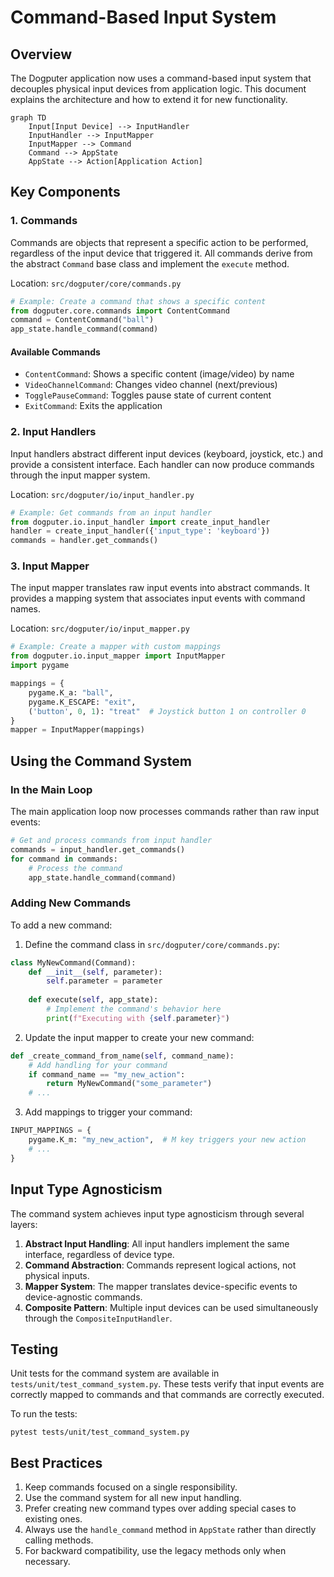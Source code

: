 # Command-Based Input System

## Overview

The Dogputer application now uses a command-based input system that decouples physical input devices from application logic. This document explains the architecture and how to extend it for new functionality.

```mermaid
graph TD
    Input[Input Device] --> InputHandler
    InputHandler --> InputMapper
    InputMapper --> Command
    Command --> AppState
    AppState --> Action[Application Action]
```

## Key Components

### 1. Commands

Commands are objects that represent a specific action to be performed, regardless of the input device that triggered it. All commands derive from the abstract `Command` base class and implement the `execute` method.

Location: `src/dogputer/core/commands.py`

```python
# Example: Create a command that shows a specific content
from dogputer.core.commands import ContentCommand
command = ContentCommand("ball")
app_state.handle_command(command)
```

#### Available Commands

- `ContentCommand`: Shows a specific content (image/video) by name
- `VideoChannelCommand`: Changes video channel (next/previous)
- `TogglePauseCommand`: Toggles pause state of current content
- `ExitCommand`: Exits the application

### 2. Input Handlers

Input handlers abstract different input devices (keyboard, joystick, etc.) and provide a consistent interface. Each handler can now produce commands through the input mapper system.

Location: `src/dogputer/io/input_handler.py`

```python
# Example: Get commands from an input handler
from dogputer.io.input_handler import create_input_handler
handler = create_input_handler({'input_type': 'keyboard'})
commands = handler.get_commands()
```

### 3. Input Mapper

The input mapper translates raw input events into abstract commands. It provides a mapping system that associates input events with command names.

Location: `src/dogputer/io/input_mapper.py`

```python
# Example: Create a mapper with custom mappings
from dogputer.io.input_mapper import InputMapper
import pygame

mappings = {
    pygame.K_a: "ball",
    pygame.K_ESCAPE: "exit",
    ('button', 0, 1): "treat"  # Joystick button 1 on controller 0
}
mapper = InputMapper(mappings)
```

## Using the Command System

### In the Main Loop

The main application loop now processes commands rather than raw input events:

```python
# Get and process commands from input handler
commands = input_handler.get_commands()
for command in commands:
    # Process the command
    app_state.handle_command(command)
```

### Adding New Commands

To add a new command:

1. Define the command class in `src/dogputer/core/commands.py`:

```python
class MyNewCommand(Command):
    def __init__(self, parameter):
        self.parameter = parameter
    
    def execute(self, app_state):
        # Implement the command's behavior here
        print(f"Executing with {self.parameter}")
```

2. Update the input mapper to create your new command:

```python
def _create_command_from_name(self, command_name):
    # Add handling for your command
    if command_name == "my_new_action":
        return MyNewCommand("some_parameter")
    # ...
```

3. Add mappings to trigger your command:

```python
INPUT_MAPPINGS = {
    pygame.K_m: "my_new_action",  # M key triggers your new action
    # ...
}
```

## Input Type Agnosticism

The command system achieves input type agnosticism through several layers:

1. **Abstract Input Handling**: All input handlers implement the same interface, regardless of device type.
2. **Command Abstraction**: Commands represent logical actions, not physical inputs.
3. **Mapper System**: The mapper translates device-specific events to device-agnostic commands.
4. **Composite Pattern**: Multiple input devices can be used simultaneously through the `CompositeInputHandler`.

## Testing

Unit tests for the command system are available in `tests/unit/test_command_system.py`. These tests verify that input events are correctly mapped to commands and that commands are correctly executed.

To run the tests:

```
pytest tests/unit/test_command_system.py
```

## Best Practices

1. Keep commands focused on a single responsibility.
2. Use the command system for all new input handling.
3. Prefer creating new command types over adding special cases to existing ones.
4. Always use the `handle_command` method in `AppState` rather than directly calling methods.
5. For backward compatibility, use the legacy methods only when necessary.
